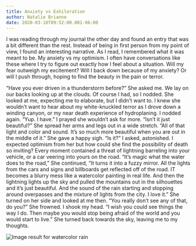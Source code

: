 ```yaml
---
title: Anxiety vs Exhileration
author: Natalie Brianne
date: 2020-03-16T09:52:00.001-06:00
---
```


I was reading through my journal the other day and found an entry that was a bit different than the rest. Instead of being in first person from my point of view, I found an interesting narrative. As I read, I remembered what it was meant to be. My anxiety vs my optimism. I often have conversations like these where I try to figure out exactly how I feel about a situation. Will my fear outweigh my excitement? Will I back down because of my anxiety? Or will I push through, hoping to find the beauty in the pain or terror.

“Have you ever driven in a thunderstorm before?” She asked me. We lay on our backs looking up at the clouds. Of course I had, so I nodded. She looked at me, expecting me to elaborate, but I didn’t want to. I knew she wouldn’t want to hear about my white-knuckled terror as I drove down a winding canyon, or my near death experience of hydroplaning. I nodded again. “Yup. I have.” I prayed she wouldn’t ask for more.
“Isn’t it just beautiful?” She spread her arms and legs out in a wide stretch. “All of that light and color and sound. It’s so much more beautiful when you are out in the middle of it.” She gave a happy sigh.
“Is it?” I asked, astonished. I expected optimism from her but how could she find the possibility of death so inviting? Every moment contained a threat of lightning barreling into your vehicle, or a car veering into yours on the road.
“It’s magic what the water does to the road,” She continued, “It turns it into a fuzzy mirror. All the lights from the cars and signs and billboards get reflected off of the road. IT becomes a blurry mess like a watercolor painting in real life. And then the lightning lights up the sky and pulled the mountains out in the silhouettes and it’s just beautiful. And the sound of the rain starting and stopping around overpasses and the mixture of lights from the city. I love it.” She turned on her side and looked at me then. “You really don’t see any of that, do you?” She frowned. I shook my head.
“I wish you could see things the way I do. Then maybe you would stop being afraid of the world and you would start to live.” She turned back towards the sky, leaving me to my thoughts.

![Image result for watercolor rain](https://cdn.pixabay.com/photo/2018/07/30/05/29/umbrella-3571843_960_720.jpg)
